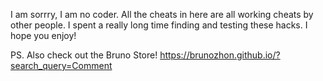 I am sorrry, I am no coder. All the cheats in here are all working cheats by other people. I spent a really long time finding and testing these hacks. I hope you enjoy!


PS. Also check out the Bruno Store!
https://brunozhon.github.io/?search_query=Comment
